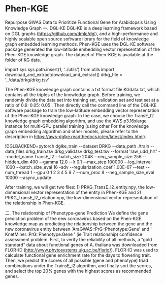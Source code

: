 # Phen-KGE
 Repurpose GWAS Data to Prioritize Functional Gene for Arabidopsis Using Knowledge Graph
一. DGL-KE
DGL-KE is a deep learning framework based on DGL graphs (https://github.com/dmlc/dgl), and a high-performance and highly scalable open source software library for the field of knowledge graph embedded learning methods. Phen-KGE uses the DGL-KE software package generated the low-latitude embedding vector representation of the Phen-KGE knowledge graph. The dataset of Phen-KGE is available at the folder of KG data.

import sys
sys.path.insert(1, '../utils')
from utils import
download_and_extractdownload_and_extract()
drkg_file = '../data/drkg/drkg.tsv'

The Phen-KGE knowledge graph contains a txt format file KGdata.txt, which contains all the triples of the knowledge graph. Before training, we randomly divide the data set into training set, validation set and test set at a ratio of 0.9: 0.05: 0.05 .
Then directly call the command line of the DGL-KE software package to train the low-latitude embedding vector representation of the Phen-KGE knowledge graph. In the case, we choose the TransE_l2 knowledge graph embedding algorithm, and use the AWS p3.16xlarge instance for multi-GPU parallel training (using other For the knowledge graph embedding algorithm and other models, please refer to the description in https://aws-dglke.readthedocs.io/en/latest/index.html).

!DGLBACKEND=pytorch dglke_train --dataset DRKG --data_path ./train --data_files drkg_train.tsv drkg_valid.tsv drkg_test.tsv --format 'raw_udd_hrt' --model_name TransE_l2 --batch_size 2048 \--neg_sample_size 256 --hidden_dim 400 --gamma 12.0 --lr 0.1 --max_step 100000 --log_interval 1000 --batch_size_eval 16 -adv --regularization_coef 1.00E-07 --test --num_thread 1 --gpu 0 1 2 3 4 5 6 7 --num_proc 8 --neg_sample_size_eval 10000 --async_update

After training, we will get two files: 1) PRKG_TransE_l2_entity.npy, the low-dimensional vector representation of the entity in Phen-KGE and 2) PRKG_TransE_l2_relation.npy, the low-dimensional vector representation of the relationship in Phen-KGE.

二. The relationship of Phenotype-gene Prediction
We define the gene prediction problem of the new coronavirus based on the Phen-KGE knowledge map as predicting the relationship between the gene and the new coronavirus entity between 'AraGWAS::PrG::Phenotype:Gene' and ' KnetMiner::PrG::Phenotype:Gene ' (ie Trait relationship) confidence assessment problem.
First, to verify the reliability of all methods, a “gold standard” data about functional genes of A. thaliana was downloaded from FLOR-ID (http://www.phytosystems.ulg.ac.be/florid/). FLOR-ID was used to calculate functional gene enrichment rate for the days to flowering trait.
Then, we predict the scores of all possible (gene and phenotype) triad combinations under the TrainsE_l2 algorithm, and finally sort the scores, and select the top 20% genes with the highest scores as recommended genes.
